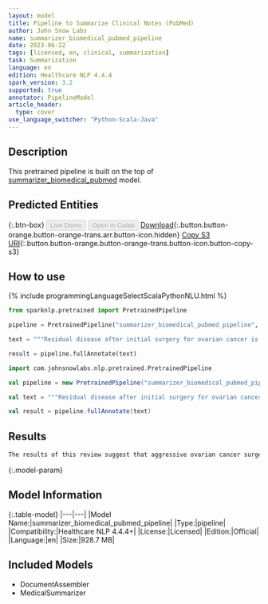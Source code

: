 ```yaml
---
layout: model
title: Pipeline to Summarize Clinical Notes (PubMed)
author: John Snow Labs
name: summarizer_biomedical_pubmed_pipeline
date: 2023-06-22
tags: [licensed, en, clinical, summarization]
task: Summarization
language: en
edition: Healthcare NLP 4.4.4
spark_version: 3.2
supported: true
annotator: PipelineModel
article_header:
  type: cover
use_language_switcher: "Python-Scala-Java"
---
```


## Description

This pretrained pipeline is built on the top of [summarizer_biomedical_pubmed](https://nlp.johnsnowlabs.com/2023/04/03/summarizer_biomedical_pubmed_en.html) model.

## Predicted Entities



{:.btn-box}
<button class="button button-orange" disabled>Live Demo</button>
<button class="button button-orange" disabled>Open in Colab</button>
[Download](https://s3.amazonaws.com/auxdata.johnsnowlabs.com/clinical/models/summarizer_biomedical_pubmed_pipeline_en_4.4.4_3.2_1687453042739.zip){:.button.button-orange.button-orange-trans.arr.button-icon.hidden}
[Copy S3 URI](s3://auxdata.johnsnowlabs.com/clinical/models/summarizer_biomedical_pubmed_pipeline_en_4.4.4_3.2_1687453042739.zip){:.button.button-orange.button-orange-trans.button-icon.button-copy-s3}

## How to use

<div class="tabs-box" markdown="1">
{% include programmingLanguageSelectScalaPythonNLU.html %}

```python
from sparknlp.pretrained import PretrainedPipeline

pipeline = PretrainedPipeline("summarizer_biomedical_pubmed_pipeline", "en", "clinical/models")

text = """Residual disease after initial surgery for ovarian cancer is the strongest prognostic factor for survival. However, the extent of surgical resection required to achieve optimal cytoreduction is controversial. Our goal was to estimate the effect of aggressive surgical resection on ovarian cancer patient survival.\n A retrospective cohort study of consecutive patients with International Federation of Gynecology and Obstetrics stage IIIC ovarian cancer undergoing primary surgery was conducted between January 1, 1994, and December 31, 1998. The main outcome measures were residual disease after cytoreduction, frequency of radical surgical resection, and 5-year disease-specific survival.\n The study comprised 194 patients, including 144 with carcinomatosis. The mean patient age and follow-up time were 64.4 and 3.5 years, respectively. After surgery, 131 (67.5%) of the 194 patients had less than 1 cm of residual disease (definition of optimal cytoreduction). Considering all patients, residual disease was the only independent predictor of survival; the need to perform radical procedures to achieve optimal cytoreduction was not associated with a decrease in survival. For the subgroup of patients with carcinomatosis, residual disease and the performance of radical surgical procedures were the only independent predictors. Disease-specific survival was markedly improved for patients with carcinomatosis operated on by surgeons who most frequently used radical procedures compared with those least likely to use radical procedures (44% versus 17%, P < .001).\n Overall, residual disease was the only independent predictor of survival. Minimizing residual disease through aggressive surgical resection was beneficial, especially in patients with carcinomatosis."""

result = pipeline.fullAnnotate(text)
```
```scala
import com.johnsnowlabs.nlp.pretrained.PretrainedPipeline

val pipeline = new PretrainedPipeline("summarizer_biomedical_pubmed_pipeline", "en", "clinical/models")

val text = """Residual disease after initial surgery for ovarian cancer is the strongest prognostic factor for survival. However, the extent of surgical resection required to achieve optimal cytoreduction is controversial. Our goal was to estimate the effect of aggressive surgical resection on ovarian cancer patient survival.\n A retrospective cohort study of consecutive patients with International Federation of Gynecology and Obstetrics stage IIIC ovarian cancer undergoing primary surgery was conducted between January 1, 1994, and December 31, 1998. The main outcome measures were residual disease after cytoreduction, frequency of radical surgical resection, and 5-year disease-specific survival.\n The study comprised 194 patients, including 144 with carcinomatosis. The mean patient age and follow-up time were 64.4 and 3.5 years, respectively. After surgery, 131 (67.5%) of the 194 patients had less than 1 cm of residual disease (definition of optimal cytoreduction). Considering all patients, residual disease was the only independent predictor of survival; the need to perform radical procedures to achieve optimal cytoreduction was not associated with a decrease in survival. For the subgroup of patients with carcinomatosis, residual disease and the performance of radical surgical procedures were the only independent predictors. Disease-specific survival was markedly improved for patients with carcinomatosis operated on by surgeons who most frequently used radical procedures compared with those least likely to use radical procedures (44% versus 17%, P < .001).\n Overall, residual disease was the only independent predictor of survival. Minimizing residual disease through aggressive surgical resection was beneficial, especially in patients with carcinomatosis."""

val result = pipeline.fullAnnotate(text)
```
</div>


## Results

```bash
The results of this review suggest that aggressive ovarian cancer surgery is associated with a significant reduction in the risk of recurrence and a reduction in the number of radical versus conservative surgical resections. However, the results of this review are based on only one small trial. Further research is needed to determine the role of aggressive ovarian cancer surgery in women with stage IIIC ovarian cancer.
```

{:.model-param}
## Model Information

{:.table-model}
|---|---|
|Model Name:|summarizer_biomedical_pubmed_pipeline|
|Type:|pipeline|
|Compatibility:|Healthcare NLP 4.4.4+|
|License:|Licensed|
|Edition:|Official|
|Language:|en|
|Size:|928.7 MB|

## Included Models

- DocumentAssembler
- MedicalSummarizer